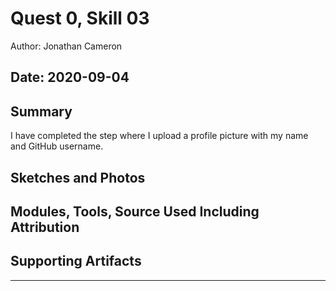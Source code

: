 #  Quest 0, Skill 03

Author: Jonathan Cameron

Date: 2020-09-04
-----

## Summary
I have completed the step where I upload a profile picture with my name and GitHub username.

## Sketches and Photos


## Modules, Tools, Source Used Including Attribution


## Supporting Artifacts


-----
